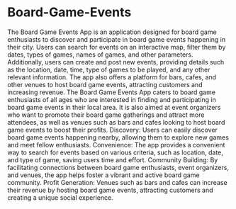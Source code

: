 # Board-Game-Events
The Board Game Events App is an application designed for board game enthusiasts to discover and participate in board game events happening in their city. Users can search for events on an interactive map, filter them by dates, types of games, names of games, and other parameters. Additionally, users can create and post new events, providing details such as the location, date, time, type of games to be played, and any other relevant information. The app also offers a platform for bars, cafes, and other venues to host board game events, attracting customers and increasing revenue.
The Board Game Events App caters to board game enthusiasts of all ages who are interested in finding and participating in board game events in their local area. It is also aimed at event organizers who want to promote their board game gatherings and attract more attendees, as well as venues such as bars and cafes looking to host board game events to boost their profits.
Discovery: Users can easily discover board game events happening nearby, allowing them to explore new games and meet fellow enthusiasts.
Convenience: The app provides a convenient way to search for events based on various criteria, such as location, date, and type of game, saving users time and effort.
Community Building: By facilitating connections between board game enthusiasts, event organizers, and venues, the app helps foster a vibrant and active board game community.
Profit Generation: Venues such as bars and cafes can increase their revenue by hosting board game events, attracting customers and creating a unique social experience.

